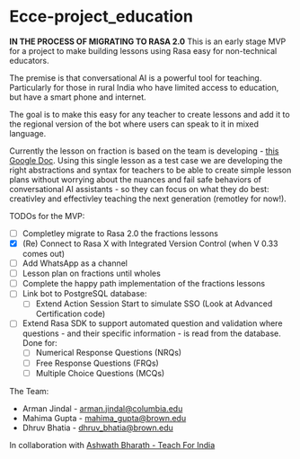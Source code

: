 # Ecce-project_education
**IN THE PROCESS OF MIGRATING TO RASA 2.0**
This is an early stage MVP for a project to make building lessons using Rasa easy for non-technical educators. 

The premise is that conversational AI is a powerful tool for teaching. Particularly for those in rural India who have limited access to education, but have a smart phone and internet. 

The goal is to make this easy for any teacher to create lessons and add it to the regional version of the bot where users can speak to it in mixed language. 

Currently the lesson on fraction is based on the team is developing -  [this Google Doc](https://docs.google.com/document/d/1LgeUIaqbyBnGFTDRHN3YF5hKgZFWIs5CE3sVX9yHKT0/edit?usp=sharing). Using this single lesson as a test case we are developing the right abstractions and syntax for teachers to be able to create simple lesson plans without worrying about the nuances and fail safe behaviors of conversational AI assistants - so they can focus on what they do best: creativley and effectivley teaching the next generation (remotley for now!). 

TODOs for the MVP:
- [ ] Completley migrate to Rasa 2.0 the fractions lessons
- [x] (Re) Connect to Rasa X with Integrated Version Control (when V 0.33 comes out)  
- [ ] Add WhatsApp as a channel 
- [ ] Lesson plan on fractions until wholes 
- [ ] Complete the happy path implementation of the fractions lessons
- [ ] Link bot to PostgreSQL database:	
	- [ ] Extend Action Session Start to simulate SSO (Look at Advanced Certification code)
- [ ] Extend Rasa SDK to support automated question and validation where questions - and their specific information - is read from the database.  Done for:
	- [ ] Numerical Response Questions (NRQs)
	- [ ] Free Response Questions (FRQs)
	- [ ] Multiple Choice Questions (MCQs)

The Team:
- Arman Jindal - arman.jindal@columbia.edu 
- Mahima Gupta - mahima_gupta@brown.edu
- Dhruv Bhatia - dhruv_bhatia@brown.edu 


In collaboration with [Ashwath Bharath - Teach For India](https://www.teachforindia.org/people/)

